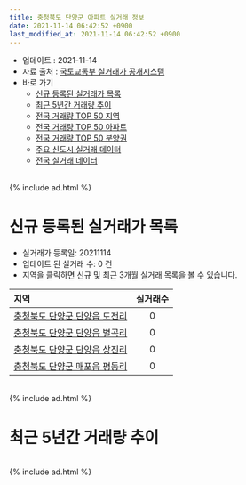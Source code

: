 ```yaml
---
title: 충청북도 단양군 아파트 실거래 정보
date: 2021-11-14 06:42:52 +0900
last_modified_at: 2021-11-14 06:42:52 +0900
---
```


* 업데이트 : 2021-11-14
* 자료 출처 : [국토교통부 실거래가 공개시스템](http://rt.molit.go.kr)
* 바로 가기
    * [신규 등록된 실거래가 목록](#신규-등록된-실거래가-목록)
    * [최근 5년간 거래량 추이](#최근-5년간-거래량-추이)
    * [전국 거래량 TOP 50 지역](https://inasie.github.io/apt-trade-info/최근-3개월-전국에서-가장-거래가-많이-발생한-지역)
    * [전국 거래량 TOP 50 아파트](https://inasie.github.io/apt-trade-info/최근-3개월-전국에서-가장-거래가-많이-발생한-아파트)
    * [전국 거래량 TOP 50 분양권](https://inasie.github.io/apt-trade-info/최근-3개월-전국에서-가장-거래가-많이-발생한-분양권)
    * [주요 신도시 실거래 데이터](https://inasie.github.io/apt-trade-info/주요-신도시)
    * [전국 실거래 데이터](https://inasie.github.io/apt-trade-info/전국)

<br>
{% include ad.html %}
<br>

# 신규 등록된 실거래가 목록
* 실거래가 등록일: 20211114
* 업데이트 된 실거래 수: 0 건
* 지역을 클릭하면 신규 및 최근 3개월 실거래 목록을 볼 수 있습니다.


|지역|실거래수|
|:---|:---:|
|[충청북도 단양군 단양읍 도전리](https://inasie.github.io/apt-trade-info/충청북도-단양군-단양읍-도전리)|0|
|[충청북도 단양군 단양읍 별곡리](https://inasie.github.io/apt-trade-info/충청북도-단양군-단양읍-별곡리)|0|
|[충청북도 단양군 단양읍 상진리](https://inasie.github.io/apt-trade-info/충청북도-단양군-단양읍-상진리)|0|
|[충청북도 단양군 매포읍 평동리](https://inasie.github.io/apt-trade-info/충청북도-단양군-매포읍-평동리)|0|


<br>
{% include ad.html %}
<br>

# 최근 5년간 거래량 추이


<div style="width:100%;">
    <canvas id="deal_progress" height="200"></canvas>
</div>

<script>
new Chart(document.getElementById("deal_progress"), {
    type: 'line',
    data: {
        labels: ['201611','201612','201701','201702','201703','201704','201705','201706','201707','201708','201709','201710','201711','201712','201801','201802','201803','201804','201805','201806','201807','201808','201809','201810','201811','201812','201901','201902','201903','201904','201905','201906','201907','201908','201909','201910','201911','201912','202001','202002','202003','202004','202005','202006','202007','202008','202009','202010','202011','202012','202101','202102','202103','202104','202105','202106','202107','202108','202109','202110','202111'],
        datasets: [{
            label: '매매',
            pointRadius: 1,
            data: [15, 6, 6, 12, 21, 10, 9, 9, 18, 8, 4, 3, 9, 11, 22, 15, 22, 15, 23, 12, 12, 14, 12, 18, 15, 6, 15, 13, 9, 13, 10, 8, 4, 17, 14, 17, 11, 13, 7, 20, 9, 8, 10, 16, 20, 7, 11, 10, 12, 12, 22, 78, 37, 46, 32, 37, 24, 12, 15, 15, 3],
            borderColor: "rgba(255, 201, 14, 1)",
            backgroundColor: "rgba(255, 201, 14, 0.5)",
            fill: false,
            lineTension: 0
        },{
            label: '전월세',
            pointRadius: 1,
            data: [4, 3, 2, 4, 6, 1, 1, 4, 0, 4, 2, 3, 4, 3, 4, 11, 12, 5, 7, 1, 48, 4, 6, 19, 0, 11, 3, 6, 5, 0, 1, 2, 4, 4, 2, 5, 3, 4, 2, 5, 1, 6, 5, 4, 11, 2, 2, 3, 2, 3, 2, 5, 5, 6, 0, 2, 0, 1, 1, 1, 0],
            borderColor: "rgba(0, 141, 185, 1)",
            backgroundColor: "rgba(0, 141, 185, 0.5)",
            fill: false,
            lineTension: 0
        }
        ]
    },
    options: {
        responsive: true,
        title: {
            display: false
        },
        tooltips: {
            mode: 'index',
            intersect: false
        },
        hover: {
            mode: 'nearest',
            intersect: true
        },
        scales: {
            xAxes: [{
                display: true,
                scaleLabel: {
                    display: true,
                    labelString: '년/월'
                }
            }],
            yAxes: [{
                display: true,
                ticks: {
                    suggestedMin: 0,
                },
                scaleLabel: {
                    display: true,
                    labelString: '실거래 수'
                }
            }]
        }
    }
});

</script>


<br>
{% include ad.html %}
<br>

